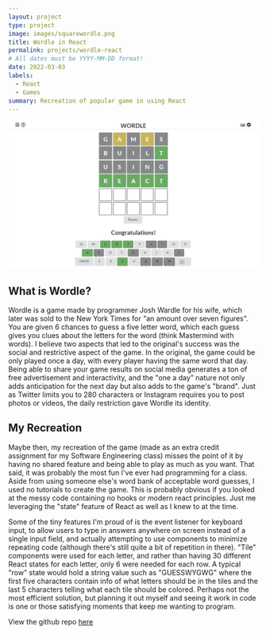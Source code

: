 ```yaml
---
layout: project
type: project
image: images/squarewordle.png
title: Wordle in React
permalink: projects/wordle-react
# All dates must be YYYY-MM-DD format!
date: 2022-03-03
labels:
  - React
  - Games
summary: Recreation of popular game in using React
---
```


<img class="ui medium right floated rounded image" src="../images/wordle.png">

## What is Wordle?

Wordle is a game made by programmer Josh Wardle for his wife, which later was sold to the New York Times for "an amount over seven figures”. You are given 6 chances to guess a five letter word, which each guess gives you clues about the letters for the word (think Mastermind with words). I believe two aspects that led to the original's success was the social and restrictive aspect of the game. In the original, the game could be only played once a day, with every player having the same word that day. Being able to share your game results on social media generates a ton of free advertisement and interactivity, and the "one a day" nature not only adds anticipation for the next day but also adds to the game's "brand". Just as Twitter limits you to 280 characters or Instagram requires you to post photos or videos, the daily restriction gave Wordle its identity.

## My Recreation

Maybe then, my recreation of the game (made as an extra credit assignment for my Software Engineering class) misses the point of it by having no shared feature and being able to play as much as you want. That said, it was probably the most fun I've ever had programming for a class. Aside from using someone else's word bank of acceptable word guesses, I used no tutorials to create the game. This is probably obvious if you looked at the messy code containing no hooks or modern react principles. Just me leveraging the "state" feature of React as well as I knew to at the time.

Some of the tiny features I'm proud of is the event listener for keyboard input, to allow users to type in answers anywhere on screen instead of a single input field, and actually attempting to use components to minimize repeating code (although there's still quite a bit of repetition in there). "Tile" components were used for each letter, and rather than having 30 different React states for each letter, only 6 were needed for each row. A typical "row" state would hold a string value such as "GUESSWYGWG" where the first five characters contain info of what letters should be in the tiles and the last 5 characters telling what each tile should be colored. Perhaps not the most efficient solution, but planning it out myself and seeing it work in code is one or those satisfying moments that keep me wanting to program.

View the github repo <a href="https://github.com/donmaddock/wordle-react">here</a>
